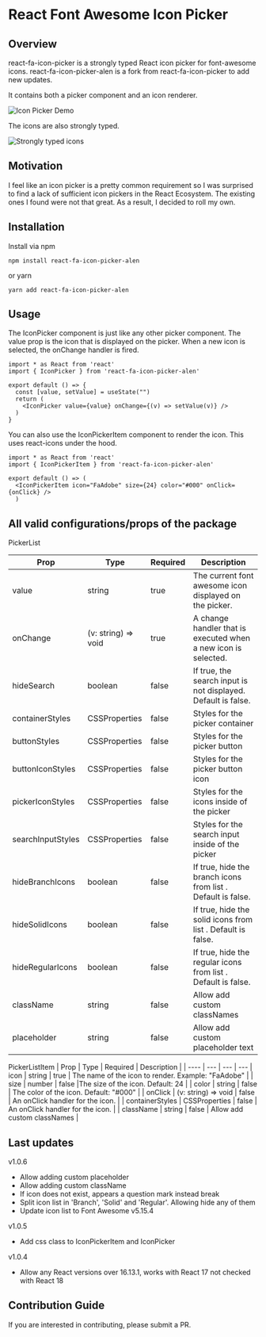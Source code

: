 # React Font Awesome Icon Picker

## Overview

react-fa-icon-picker is a strongly typed React icon picker for font-awesome icons.
react-fa-icon-picker-alen is a fork from react-fa-icon-picker to add new updates.

It contains both a picker component and an icon renderer.

![Icon Picker Demo](https://firebasestorage.googleapis.com/v0/b/rapptr-internal.appspot.com/o/react-fa-icon-picker%2Freact-fa-icon-picker-demo.gif?alt=media&token=3e8952b3-3026-43a7-bc00-6a316e37851d)

The icons are also strongly typed.

![Strongly typed icons](https://firebasestorage.googleapis.com/v0/b/rapptr-internal.appspot.com/o/react-fa-icon-picker%2FIconPickerImage.png?alt=media&token=5e3a64cc-cd74-4d01-892e-8956aff35f1b)

## Motivation

I feel like an icon picker is a pretty common requirement so I was surprised to find a lack of sufficient icon pickers in the React Ecosystem. The existing ones I found were not that great. As a result, I decided to roll my own.

## Installation

Install via npm

```cli
npm install react-fa-icon-picker-alen
```

or yarn

```cli
yarn add react-fa-icon-picker-alen
```

## Usage

The IconPicker component is just like any other picker component. The value prop is the icon that is displayed on the picker. When a new icon is selected, the onChange handler is fired.

```react
import * as React from 'react'
import { IconPicker } from 'react-fa-icon-picker-alen'

export default () => {
  const [value, setValue] = useState("")
  return (
    <IconPicker value={value} onChange={(v) => setValue(v)} />
  )
}
```

You can also use the IconPickerItem component to render the icon. This uses react-icons under the hood.

```react
import * as React from 'react'
import { IconPickerItem } from 'react-fa-icon-picker-alen'

export default () => (
  <IconPickerItem icon="FaAdobe" size={24} color="#000" onClick={onClick} />
  )
```

## All valid configurations/props of the package

PickerList

| Prop              | Type                | Required | Description                                                    |
| ----------------- | ------------------- | -------- | -------------------------------------------------------------- |
| value             | string              | true     | The current font awesome icon displayed on the picker.         |
| onChange          | (v: string) => void | true     | A change handler that is executed when a new icon is selected. |
| hideSearch        | boolean             | false    | If true, the search input is not displayed. Default is false.  |
| containerStyles   | CSSProperties       | false    | Styles for the picker container                                |
| buttonStyles      | CSSProperties       | false    | Styles for the picker button                                   |
| buttonIconStyles  | CSSProperties       | false    | Styles for the picker button icon                              |
| pickerIconStyles  | CSSProperties       | false    | Styles for the icons inside of the picker                      |
| searchInputStyles | CSSProperties       | false    | Styles for the search input inside of the picker               |
| hideBranchIcons   | boolean             | false    | If true, hide the branch icons from list . Default is false.   |
| hideSolidIcons    | boolean             | false    | If true, hide the solid icons from list . Default is false.    |
| hideRegularIcons  | boolean             | false    | If true, hide the regular icons from list . Default is false.  |
| className         | string              | false    | Allow add custom classNames                                    |
| placeholder       | string              | false    | Allow add custom placeholder text                              |

PickerListItem
| Prop | Type | Required | Description |
| ---- | --- | --- | ---
| icon | string | true | The name of the icon to render. Example: "FaAdobe" |
| size | number | false |The size of the icon. Default: 24 |
| color | string | false | The color of the icon. Default: "#000" |
| onClick | (v: string) => void | false | An onClick handler for the icon. |
| containerStyles | CSSProperties | false | An onClick handler for the icon. |
| className | string | false | Allow add custom classNames |

## Last updates

v1.0.6
* Allow adding custom placeholder
* Allow adding custom className
* If icon does not exist, appears a question mark instead break
* Split icon list in 'Branch', 'Solid' and 'Regular'. Allowing hide any of them
* Update icon list to Font Awesome v5.15.4

v1.0.5
* Add css class to IconPickerItem and IconPicker

v1.0.4
* Allow any React versions over 16.13.1, works with React 17 not checked with React 18

## Contribution Guide

If you are interested in contributing, please submit a PR.
